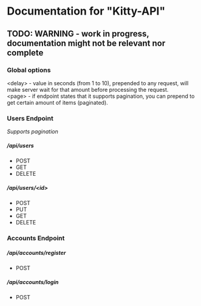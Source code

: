 # Documentation for "Kitty-API"
## TODO: WARNING - work in progress, documentation might not be relevant nor complete

### Global options
&lt;delay&gt; - value in seconds (from 1 to 10), prepended to any request, will make server wait for that amount before processing the request.  
&lt;page&gt; - if endpoint states that it supports pagination, you can prepend to get certain amount of items (paginated).

### Users Endpoint
*Supports pagination*
##### /api/users
* POST
* GET
* DELETE
##### /api/users/&lt;id&gt;
* POST
* PUT
* GET
* DELETE

### Accounts Endpoint
##### /api/accounts/register
* POST
##### /api/accounts/login
* POST
